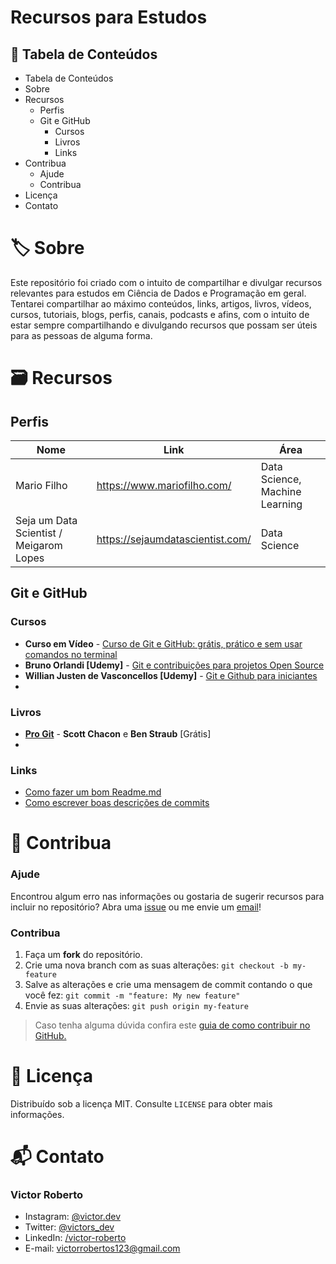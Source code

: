 # Recursos para Estudos
## 📑 Tabela de Conteúdos

 - Tabela de Conteúdos
 - Sobre
 - Recursos
   - Perfis
   - Git e GitHub
     - Cursos
     - Livros
     - Links
 - Contribua
   - Ajude
   - Contribua
 - Licença
 - Contato

# 🏷️ Sobre
Este repositório foi criado com o intuito de compartilhar e divulgar recursos relevantes para estudos em Ciência de Dados e Programação em geral. Tentarei compartilhar ao máximo conteúdos, links, artigos, livros, vídeos, cursos, tutoriais, blogs, perfis, canais, podcasts e afins, com o intuito de estar sempre compartilhando e divulgando recursos que possam ser úteis para as pessoas de alguma forma.

# 🗃️ Recursos
## Perfis

| Nome | Link | Área
|--|--|--|
|Mario Filho|https://www.mariofilho.com/|Data Science, Machine Learning|
|Seja um Data Scientist / Meigarom Lopes|https://sejaumdatascientist.com/|Data Science|


## Git e GitHub

### Cursos
- **Curso em Vídeo** - [Curso de Git e GitHub: grátis, prático e sem usar comandos no terminal](https://www.youtube.com/watch?v=xEKo29OWILE&list=PLHz_AreHm4dm7ZULPAmadvNhH6vk9oNZA)
- **Bruno Orlandi [Udemy]** - [Git e contribuições para projetos Open Source](https://www.udemy.com/course/git-e-github/)
- **Willian Justen de Vasconcellos [Udemy]** - [Git e Github para iniciantes](https://www.udemy.com/course/git-e-github-para-iniciantes/)
- 
### Livros
- **[Pro Git](https://git-scm.com/book/en/v2)** - **Scott Chacon** e **Ben Straub** [Grátis]
- 
### Links
- [Como fazer um bom Readme.md](https://blog.rocketseat.com.br/como-fazer-um-bom-readme/)
- [Como escrever boas descrições de commits](https://chris.beams.io/posts/git-commit/)

# 🤝 Contribua

### Ajude
Encontrou algum erro nas informações ou gostaria de sugerir recursos para incluir no repositório? Abra uma [issue](https://github.com/victorroberto/recursos-para-estudos/issues) ou me envie um [email](mailto:victorrobertos123@gmail.com)!

### Contribua
1.  Faça um **fork** do repositório.
2.  Crie uma nova branch com as suas alterações: `git checkout -b my-feature`
3.  Salve as alterações e crie uma mensagem de commit contando o que você fez: `git commit -m "feature: My new feature"`
4.  Envie as suas alterações: `git push origin my-feature`
> Caso tenha alguma dúvida confira este [guia de como contribuir no GitHub.](https://github.com/firstcontributions/first-contributions)

# 🧾 Licença
Distribuído sob a licença MIT. Consulte `LICENSE` para obter mais informações.

# 📬 Contato

### Victor Roberto
-   Instagram: [@victor.dev](https://www.instagram.com/victor.dev/)
-   Twitter: [@victors_dev](https://twitter.com/victors_dev)
-   LinkedIn: [/victor-roberto](https://www.linkedin.com/in/victor-roberto/)
-   E-mail: [victorrobertos123@gmail.com](mailto:victorrobertos123@gmail.com)
